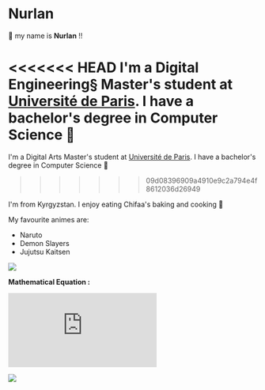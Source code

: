# Nurlan

:wave: my name is **Nurlan** !!

<<<<<<< HEAD
I'm a Digital Engineering§ Master's student at [Université de Paris](https://u-paris.fr/en/). I have a bachelor's degree in Computer Science :green_book:
=======
I'm a Digital Arts Master's student at [Université de Paris](https://u-paris.fr/en/). I have a bachelor's degree in Computer Science :green_book:
>>>>>>> 09d08396909a4910e9c2a794e4f8612036d26949

I'm from Kyrgyzstan. I enjoy eating Chifaa's baking and cooking :cake:

My favourite animes are:

- Naruto
- Demon Slayers
- Jujutsu Kaitsen

![](https://media.giphy.com/media/JcSvQuMugClLW/giphy.gif)

**Mathematical Equation :**

![equation](http://www.sciweavers.org/tex2img.php?eq=1%2Bsin%28mc%5E2%29&bc=White&fc=Black&im=jpg&fs=12&ff=arev&edit=)

<img src="https://render.githubusercontent.com/render/math?math=e^{max /i} = -100">



